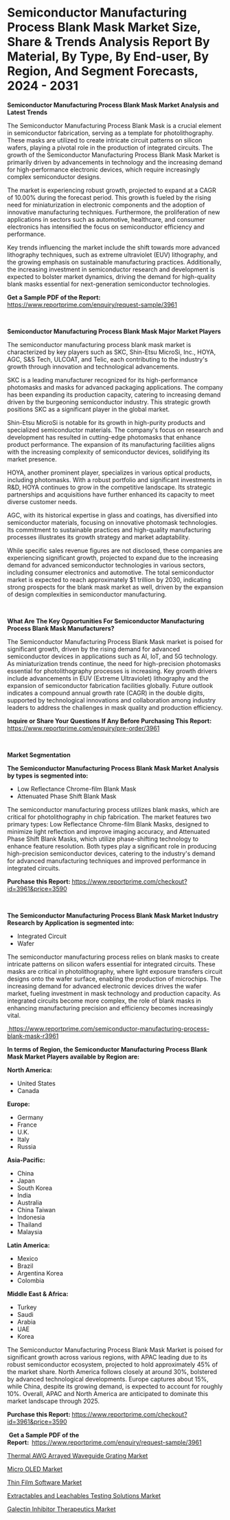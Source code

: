 <p><h1>Semiconductor Manufacturing Process Blank Mask Market Size, Share & Trends Analysis Report By Material, By Type, By End-user, By Region, And Segment Forecasts, 2024 - 2031</h1></p><p><strong>Semiconductor Manufacturing Process Blank Mask Market Analysis and Latest Trends</strong></p>
<p><p>The Semiconductor Manufacturing Process Blank Mask is a crucial element in semiconductor fabrication, serving as a template for photolithography. These masks are utilized to create intricate circuit patterns on silicon wafers, playing a pivotal role in the production of integrated circuits. The growth of the Semiconductor Manufacturing Process Blank Mask Market is primarily driven by advancements in technology and the increasing demand for high-performance electronic devices, which require increasingly complex semiconductor designs.</p><p>The market is experiencing robust growth, projected to expand at a CAGR of 10.00% during the forecast period. This growth is fueled by the rising need for miniaturization in electronic components and the adoption of innovative manufacturing techniques. Furthermore, the proliferation of new applications in sectors such as automotive, healthcare, and consumer electronics has intensified the focus on semiconductor efficiency and performance.</p><p>Key trends influencing the market include the shift towards more advanced lithography techniques, such as extreme ultraviolet (EUV) lithography, and the growing emphasis on sustainable manufacturing practices. Additionally, the increasing investment in semiconductor research and development is expected to bolster market dynamics, driving the demand for high-quality blank masks essential for next-generation semiconductor technologies.</p></p>
<p><strong>Get a Sample PDF of the Report:&nbsp;</strong> <a href="https://www.reportprime.com/enquiry/request-sample/3961?utm_campaign=33&utm_medium=2&utm_source=Github&utm_content=ia&utm_term=27112024&utm_id=semiconductor-manufacturing-process-blank-mask">https://www.reportprime.com/enquiry/request-sample/3961</a></p>
<p>&nbsp;</p>
<p><strong>Semiconductor Manufacturing Process Blank Mask Major Market Players</strong></p>
<p><p>The semiconductor manufacturing process blank mask market is characterized by key players such as SKC, Shin-Etsu MicroSi, Inc., HOYA, AGC, S&S Tech, ULCOAT, and Telic, each contributing to the industry's growth through innovation and technological advancements.</p><p>SKC is a leading manufacturer recognized for its high-performance photomasks and masks for advanced packaging applications. The company has been expanding its production capacity, catering to increasing demand driven by the burgeoning semiconductor industry. This strategic growth positions SKC as a significant player in the global market.</p><p>Shin-Etsu MicroSi is notable for its growth in high-purity products and specialized semiconductor materials. The company's focus on research and development has resulted in cutting-edge photomasks that enhance product performance. The expansion of its manufacturing facilities aligns with the increasing complexity of semiconductor devices, solidifying its market presence.</p><p>HOYA, another prominent player, specializes in various optical products, including photomasks. With a robust portfolio and significant investments in R&D, HOYA continues to grow in the competitive landscape. Its strategic partnerships and acquisitions have further enhanced its capacity to meet diverse customer needs.</p><p>AGC, with its historical expertise in glass and coatings, has diversified into semiconductor materials, focusing on innovative photomask technologies. Its commitment to sustainable practices and high-quality manufacturing processes illustrates its growth strategy and market adaptability.</p><p>While specific sales revenue figures are not disclosed, these companies are experiencing significant growth, projected to expand due to the increasing demand for advanced semiconductor technologies in various sectors, including consumer electronics and automotive. The total semiconductor market is expected to reach approximately $1 trillion by 2030, indicating strong prospects for the blank mask market as well, driven by the expansion of design complexities in semiconductor manufacturing.</p></p>
<p>&nbsp;</p>
<p><strong>What Are The Key Opportunities For Semiconductor Manufacturing Process Blank Mask Manufacturers?</strong></p>
<p><p>The Semiconductor Manufacturing Process Blank Mask market is poised for significant growth, driven by the rising demand for advanced semiconductor devices in applications such as AI, IoT, and 5G technology. As miniaturization trends continue, the need for high-precision photomasks essential for photolithography processes is increasing. Key growth drivers include advancements in EUV (Extreme Ultraviolet) lithography and the expansion of semiconductor fabrication facilities globally. Future outlook indicates a compound annual growth rate (CAGR) in the double digits, supported by technological innovations and collaboration among industry leaders to address the challenges in mask quality and production efficiency.</p></p>
<p><strong>Inquire or Share Your Questions If Any Before Purchasing This Report:</strong> <a href="https://www.reportprime.com/enquiry/pre-order/3961?utm_campaign=33&utm_medium=2&utm_source=Github&utm_content=ia&utm_term=27112024&utm_id=semiconductor-manufacturing-process-blank-mask">https://www.reportprime.com/enquiry/pre-order/3961</a></p>
<p>&nbsp;</p>
<p><strong>Market Segmentation</strong></p>
<p><strong>The Semiconductor Manufacturing Process Blank Mask Market Analysis by types is segmented into:</strong></p>
<p><ul><li>Low Reflectance Chrome-film Blank Mask</li><li>Attenuated Phase Shift Blank Mask</li></ul></p>
<p><p>The semiconductor manufacturing process utilizes blank masks, which are critical for photolithography in chip fabrication. The market features two primary types: Low Reflectance Chrome-film Blank Masks, designed to minimize light reflection and improve imaging accuracy, and Attenuated Phase Shift Blank Masks, which utilize phase-shifting technology to enhance feature resolution. Both types play a significant role in producing high-precision semiconductor devices, catering to the industry's demand for advanced manufacturing techniques and improved performance in integrated circuits.</p></p>
<p><strong>Purchase this Report:&nbsp;</strong><a href="https://www.reportprime.com/checkout?id=3961&price=3590&utm_campaign=33&utm_medium=2&utm_source=Github&utm_content=ia&utm_term=27112024&utm_id=semiconductor-manufacturing-process-blank-mask">https://www.reportprime.com/checkout?id=3961&price=3590</a></p>
<p>&nbsp;</p>
<p><strong>The Semiconductor Manufacturing Process Blank Mask Market Industry Research by Application is segmented into:</strong></p>
<p><ul><li>Integrated Circuit</li><li>Wafer</li></ul></p>
<p><p>The semiconductor manufacturing process relies on blank masks to create intricate patterns on silicon wafers essential for integrated circuits. These masks are critical in photolithography, where light exposure transfers circuit designs onto the wafer surface, enabling the production of microchips. The increasing demand for advanced electronic devices drives the wafer market, fueling investment in mask technology and production capacity. As integrated circuits become more complex, the role of blank masks in enhancing manufacturing precision and efficiency becomes increasingly vital.</p></p>
<p><a href="https://www.reportprime.com/semiconductor-manufacturing-process-blank-mask-r3961?utm_campaign=33&utm_medium=2&utm_source=Github&utm_content=ia&utm_term=27112024&utm_id=semiconductor-manufacturing-process-blank-mask">&nbsp;https://www.reportprime.com/semiconductor-manufacturing-process-blank-mask-r3961</a></p>
<p><strong>In terms of Region, the Semiconductor Manufacturing Process Blank Mask Market Players available by Region are:</strong></p>
<p>
    <p> <strong> North America: </strong>
        <ul>
            <li>United States</li>
            <li>Canada</li>
        </ul>
        </p> 
    <p> <strong> Europe: </strong>
        <ul>
            <li>Germany</li>
            <li>France</li>
            <li>U.K.</li>
            <li>Italy</li>
            <li>Russia</li>
        </ul>
        </p> 
    <p> <strong> Asia-Pacific: </strong>
        <ul>
            <li>China</li>
            <li>Japan</li>
            <li>South Korea</li>
            <li>India</li>
            <li>Australia</li>
            <li>China Taiwan</li>
            <li>Indonesia</li>
            <li>Thailand</li>
            <li>Malaysia</li>
        </ul>
        </p> 
    <p> <strong> Latin America: </strong>
        <ul>
            <li>Mexico</li>
            <li>Brazil</li>
            <li>Argentina Korea</li>
            <li>Colombia</li>
        </ul>
        </p> 
    <p> <strong> Middle East & Africa: </strong>
        <ul>
            <li>Turkey</li>
            <li>Saudi</li>
            <li>Arabia</li>
            <li>UAE</li>
            <li>Korea</li>
        </ul>
    </p>
    </p>
<p><p>The Semiconductor Manufacturing Process Blank Mask Market is poised for significant growth across various regions, with APAC leading due to its robust semiconductor ecosystem, projected to hold approximately 45% of the market share. North America follows closely at around 30%, bolstered by advanced technological developments. Europe captures about 15%, while China, despite its growing demand, is expected to account for roughly 10%. Overall, APAC and North America are anticipated to dominate this market landscape through 2025.</p></p>
<p><strong>Purchase this Report: </strong><a href="https://www.reportprime.com/checkout?id=3961&price=3590&utm_campaign=33&utm_medium=2&utm_source=Github&utm_content=ia&utm_term=27112024&utm_id=semiconductor-manufacturing-process-blank-mask">https://www.reportprime.com/checkout?id=3961&price=3590</a></p>
<p>&nbsp;<strong>Get a Sample PDF of the Report:&nbsp;&nbsp;</strong><a href="https://www.reportprime.com/enquiry/request-sample/3961?utm_campaign=33&utm_medium=2&utm_source=Github&utm_content=ia&utm_term=27112024&utm_id=semiconductor-manufacturing-process-blank-mask">https://www.reportprime.com/enquiry/request-sample/3961</a></p>
<p><strong></strong></p>
<p><p><a href="https://github.com/ashepherd82/Market-Research-Report-List-6/blob/main/thermal-awg-arrayed-waveguide-grating-market.md?utm_campaign=33&utm_medium=2&utm_source=Github&utm_content=ia&utm_term=27112024&utm_id=semiconductor-manufacturing-process-blank-mask">Thermal AWG Arrayed Waveguide Grating Market</a></p><p><a href="https://github.com/JakirUddin651/Market-Research-Report-List-1/blob/main/micro-oled-market.md?utm_campaign=33&utm_medium=2&utm_source=Github&utm_content=ia&utm_term=27112024&utm_id=semiconductor-manufacturing-process-blank-mask">Micro OLED Market</a></p><p><a href="https://www.linkedin.com/pulse/projected-growth-thin-film-software-market-size-drivers-expected-81mdc?utm_campaign=33&utm_medium=2&utm_source=Github&utm_content=ia&utm_term=27112024&utm_id=semiconductor-manufacturing-process-blank-mask">Thin Film Software Market</a></p><p><a href="https://issuu.com/reportprime-2/docs/extractables-and-leachables-testing_4d031ce207c5d5?utm_campaign=33&utm_medium=2&utm_source=Github&utm_content=ia&utm_term=27112024&utm_id=semiconductor-manufacturing-process-blank-mask">Extractables and Leachables Testing Solutions Market</a></p><p><a href="https://issuu.com/reportprime-2/docs/galectin-inhibitor-therapeutics-mar_7260c9894f7b86?utm_campaign=33&utm_medium=2&utm_source=Github&utm_content=ia&utm_term=27112024&utm_id=semiconductor-manufacturing-process-blank-mask">Galectin Inhibitor Therapeutics Market</a></p></p>